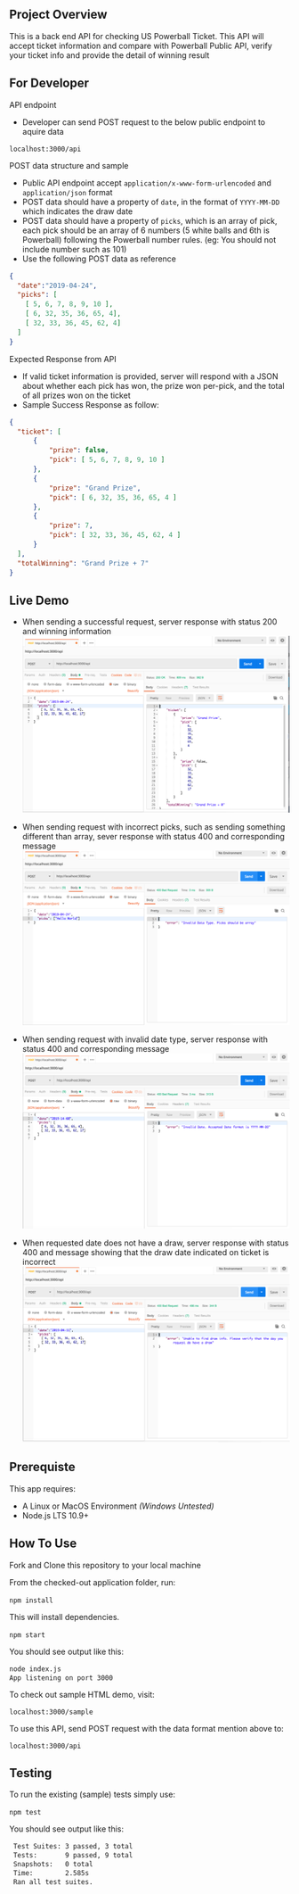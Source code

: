 ## Project Overview
This is a back end API for checking US Powerball Ticket. This API will accept ticket information and compare with Powerball Public API, verify your ticket info and provide the detail of winning result

## For Developer
 API endpoint
  * Developer can send POST request to the below public endpoint to aquire data
  ```
  localhost:3000/api
  ```
 POST data structure and sample
  * Public API endpoint accept `application/x-www-form-urlencoded` and `application/json` format
  * POST data should have a property of `date`, in the format of `YYYY-MM-DD` which indicates the draw date
  * POST data should have a property of `picks`, which is an array of pick, each pick should be an array of 6 numbers (5 white balls and 6th is Powerball) following the Powerball number rules. (eg: You should not include number such as 101)
  * Use the following POST data as reference
  ```json
  {
    "date":"2019-04-24",
    "picks": [
      [ 5, 6, 7, 8, 9, 10 ],
      [ 6, 32, 35, 36, 65, 4],
      [ 32, 33, 36, 45, 62, 4]
    ]
  }
  ``` 
 Expected Response from API
  * If valid ticket information is provided, server will respond with a JSON about whether each pick has won, the prize won per-pick, and the total of all prizes won on the ticket
  * Sample Success Response as follow:
  ```json
  {
    "ticket": [
        {
            "prize": false,
            "pick": [ 5, 6, 7, 8, 9, 10 ]
        },
        {
            "prize": "Grand Prize",
            "pick": [ 6, 32, 35, 36, 65, 4 ]
        },
        {
            "prize": 7,
            "pick": [ 32, 33, 36, 45, 62, 4 ]
        }
    ],
    "totalWinning": "Grand Prize + 7"
  }
  ```

  

## Live Demo

* When sending a successful request, server response with status 200 and winning information
![](./doc/success.png)

* When sending request with incorrect picks, such as sending something different than array, sever response with status 400 and corresponding message
![](./doc/invalid_pick.png)

* When sending request with invalid date type, server response with status 400 and corresponding message
![](./doc/invalid_date.png)

* When requested date does not have a draw, server response with status 400 and message showing that the draw date indicated on ticket is incorrect
![](./doc/wrong_date.png)

## Prerequiste
This app requires: 

- A Linux or MacOS Environment *(Windows Untested)*
- Node.js LTS 10.9+

## How To Use
Fork and Clone this repository to your local machine

From the checked-out application folder, run: 

`npm install`

This will install dependencies.

`npm start`

You should see output like this: 

```
node index.js
App listening on port 3000
```

To check out sample HTML demo, visit:
```
localhost:3000/sample
```

To use this API, send POST request with the data format mention above to:
```
localhost:3000/api
```

## Testing

To run the existing (sample) tests simply use: 

`npm test`

You should see output like this: 

```
 Test Suites: 3 passed, 3 total
 Tests:       9 passed, 9 total
 Snapshots:   0 total
 Time:        2.585s
 Ran all test suites. 
```


